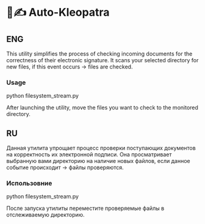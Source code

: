 # 🔐✍️ Auto-Kleopatra

## ENG

This utility simplifies the process of checking incoming documents for the correctness of their electronic signature. It scans your selected directory for new files, if this event occurs -> files are checked.

### Usage
python filesystem_stream.py

After launching the utility, move the files you want to check to the monitored directory.

## RU

Данная утилита упрощает процесс проверки поступающих документов на корректность их электронной подписи. Она просматривает выбранную вами директорию на наличие новых файлов, если данное событие происходит -> файлы проверяются.

### Использовние

python filesystem_stream.py

После запуска утилиты переместите проверяемые файлы в отслеживаемую директорию.
